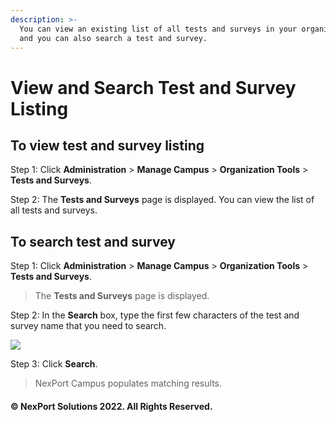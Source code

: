 ```yaml
---
description: >-
  You can view an existing list of all tests and surveys in your organization
  and you can also search a test and survey.
---
```


# View and Search Test and Survey Listing

## **To view test and survey listing**

Step 1:  Click **Administration** > **Manage Campus** > **Organization Tools** > **Tests and Surveys**.

Step 2:  The **Tests and Surveys** page is displayed. You can view the list of all tests and surveys.

## **To search test and survey**

Step 1:  Click **Administration** > **Manage Campus** > **Organization Tools** > **Tests and Surveys**.

> The **Tests and Surveys** page is displayed.

Step 2:  In the **Search** box, type the first few characters of the test and survey name that you need to search.

![](https://www.nexportcampus.com/Content/Guides/aweb/Content/Resources/Images/OT\_Test\_and\_Surveys/TestandSurvey\_Search\_550x193.png)

Step 3:  Click **Search**.

> NexPort Campus populates matching results.

#### &#x20;© NexPort Solutions 2022. All Rights Reserved.
